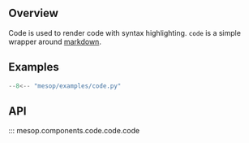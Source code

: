## Overview

Code is used to render code with syntax highlighting. `code` is a simple wrapper around [markdown](./markdown.md).

## Examples

```python
--8<-- "mesop/examples/code.py"
```

## API

::: mesop.components.code.code.code
